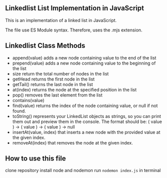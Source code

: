 ## Linkedlist List Implementation in JavaScript

This is an implementation of a linked list in JavaScript.

The file use ES Module syntax. Therefore, uses the .mjs extension.

## Linkedlist Class Methods

- append(value) adds a new node containing value to the end of the list
- prepend(value) adds a new node containing value to the beginning of the list
- size return the total number of nodes in the list
- getHead returns the first node in the list
- getTail() returns the last node in the list
- at(index) returns the node at the specified position in the list
- pop() removes the last element from the list
- contains(value)
- find(value) returns the index of the node containing value, or null if not found.
- toString() represents your LinkedList objects as strings, so you can print them out and preview them in the console.
  The format should be: ( value ) -> ( value ) -> ( value ) -> null
- insertAt(value, index) that inserts a new node with the provided value at the given index.
- removeAt(index) that removes the node at the given index.

## How to use this file

clone repository
install node and nodemon
run `nodemon index.js` in terminal
